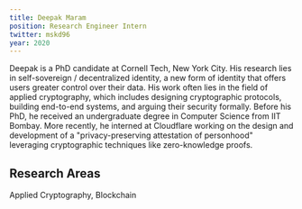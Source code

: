 ```yaml
---
title: Deepak Maram
position: Research Engineer Intern
twitter: mskd96
year: 2020
---
```


Deepak is a PhD candidate at Cornell Tech, New York City. His research lies in self-sovereign / decentralized identity, a new form of identity that offers users greater control over their data. His work often lies in the field of applied cryptography, which includes designing cryptographic protocols, building end-to-end systems, and arguing their security formally. Before his PhD, he received an undergraduate degree in Computer Science from IIT Bombay. More recently, he interned at Cloudflare working on the design and development of a "privacy-preserving attestation of personhood" leveraging cryptographic techniques like zero-knowledge proofs.

## Research Areas 
Applied Cryptography, Blockchain
